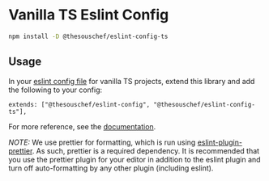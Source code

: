 # Vanilla TS Eslint Config

```sh
npm install -D @thesouschef/eslint-config-ts
```
## Usage

In your [eslint config file](https://eslint.org/docs/latest/user-guide/configuring/) for vanilla TS projects, extend this library and add the following to your config:

```
extends: ["@thesouschef/eslint-config", "@thesouschef/eslint-config-ts"],
```

For more reference, see the [documentation](https://eslint.org/docs/latest/user-guide/configuring/configuration-files#extending-configuration-files).

*NOTE:* We use prettier for formatting, which is run using [eslint-plugin-prettier](https://www.npmjs.com/package/eslint-plugin-prettier). As such, prettier is a required dependency. It is recommended that you use the prettier plugin for your editor in addition to the eslint plugin and turn off auto-formatting by any other plugin (including eslint).
